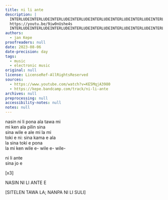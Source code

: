 ```yaml
---
title: ni li ante
description: |
  INTERLUDEINTERLUDEINTERLUDEINTERLUDEINTERLUDEINTERLUDEINTERLUDEINTERLUDEINTERLUDE
  https://youtu.be/9iw0nUshe4s
  INTERLUDEINTERLUDEINTERLUDEINTERLUDEINTERLUDEINTERLUDEINTERLUDEINTERLUDEINTERLUDE
authors:
  - jan Kepe
proofreaders: null
date: 2023-08-06
date-precision: day
tags:
  - music
  - electronic music
original: null
license: LicenseRef-AllRightsReserved
sources:
  - https://www.youtube.com/watch?v=KE5MqjA3980
  - https://kepe.bandcamp.com/track/ni-li-ante
archives: null
preprocessing: null
accessibility-notes: null
notes: null
---
```


nasin ni li pona ala tawa mi  
mi ken ala pilin sina  
sina wile e ale mi la mi  
toki e ni: sina kama e ala  
la sina toki e pona  
la mi ken wile e- wile e- wile-

ni li ante  
sina jo e

[x3]

NASIN NI LI ANTE E

[SITELEN TAWA LA; NANPA NI LI SULI]
